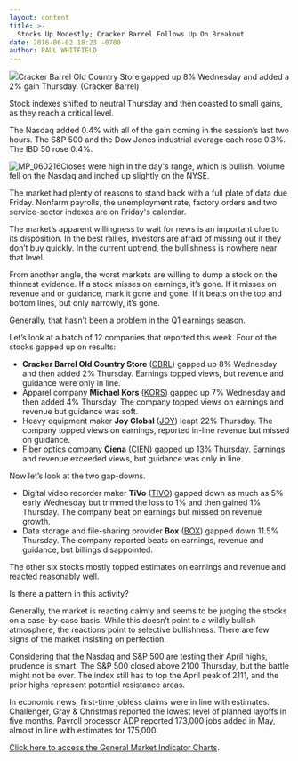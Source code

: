 ```yaml
---
layout: content
title: >-
  Stocks Up Modestly; Cracker Barrel Follows Up On Breakout
date: 2016-06-02 18:23 -0700
author: PAUL WHITFIELD
---
```






![](https://www.investors.com/wp-content/uploads/2016/06/BigPic_CBRL_060216_company.jpg)Cracker Barrel Old Country Store gapped up 8% Wednesday and added a 2% gain Thursday. (Cracker Barrel)









Stock indexes shifted to neutral Thursday and then coasted to small gains, as they reach a critical level.


The Nasdaq added 0.4% with all of the gain coming in the session’s last two hours. The S&P 500 and the Dow Jones industrial average each rose 0.3%. The IBD 50 rose 0.4%.


![MP_060216](https://www.investors.com/wp-content/uploads/2016/06/MP_060216.jpg)Closes were high in the day's range, which is bullish. Volume fell on the Nasdaq and inched up slightly on the NYSE.


The market had plenty of reasons to stand back with a full plate of data due Friday. Nonfarm payrolls, the unemployment rate, factory orders and two service-sector indexes are on Friday's calendar.


The market’s apparent willingness to wait for news is an important clue to its disposition. In the best rallies, investors are afraid of missing out if they don’t buy quickly. In the current uptrend, the bullishness is nowhere near that level.


From another angle, the worst markets are willing to dump a stock on the thinnest evidence. If a stock misses on earnings, it’s gone. If it misses on revenue and or guidance, mark it gone and gone. If it beats on the top and bottom lines, but only narrowly, it’s gone.


Generally, that hasn’t been a problem in the Q1 earnings season.


Let’s look at a batch of 12 companies that reported this week. Four of the stocks gapped up on results:


* **Cracker Barrel Old Country Store** ([CBRL](https://research.investors.com/quote.aspx?symbol=CBRL)) gapped up 8% Wednesday and then added 2% Thursday. Earnings topped views, but revenue and guidance were only in line.
* Apparel company **Michael Kors** ([KORS](https://research.investors.com/quote.aspx?symbol=KORS)) gapped up 7% Wednesday and then added 4% Thursday. The company topped views on earnings and revenue but guidance was soft.
* Heavy equipment maker **Joy Global** ([JOY](https://research.investors.com/quote.aspx?symbol=JOY)) leapt 22% Thursday. The company topped views on earnings, reported in-line revenue but missed on guidance.
* Fiber optics company **Ciena** ([CIEN](https://research.investors.com/quote.aspx?symbol=CIEN)) gapped up 13% Thursday. Earnings and revenue exceeded views, but guidance was only in line.


Now let’s look at the two gap-downs.


* Digital video recorder maker **TiVo** ([TIVO](https://research.investors.com/quote.aspx?symbol=TIVO)) gapped down as much as 5% early Wednesday but trimmed the loss to 1% and then gained 1% Thursday. The company beat on earnings but missed on revenue growth.
* Data storage and file-sharing provider **Box** ([BOX](https://research.investors.com/quote.aspx?symbol=BOX)) gapped down 11.5% Thursday. The company reported beats on earnings, revenue and guidance, but billings disappointed.


The other six stocks mostly topped estimates on earnings and revenue and reacted reasonably well.


Is there a pattern in this activity?


Generally, the market is reacting calmly and seems to be judging the stocks on a case-by-case basis. While this doesn’t point to a wildly bullish atmosphere, the reactions point to selective bullishness. There are few signs of the market insisting on perfection.


Considering that the Nasdaq and S&P 500 are testing their April highs, prudence is smart. The S&P 500 closed above 2100 Thursday, but the battle might not be over. The index still has to top the April peak of 2111, and the prior highs represent potential resistance areas.


In economic news, first-time jobless claims were in line with estimates. Challenger, Gray & Christmas reported the lowest level of planned layoffs in five months. Payroll processor ADP reported 173,000 jobs added in May, almost in line with estimates for 175,000.


[Click here to access the General Market Indicator Charts](https://www.investors.com/wp-content/uploads/2016/06/IBD0206154257GMI.pdf).




